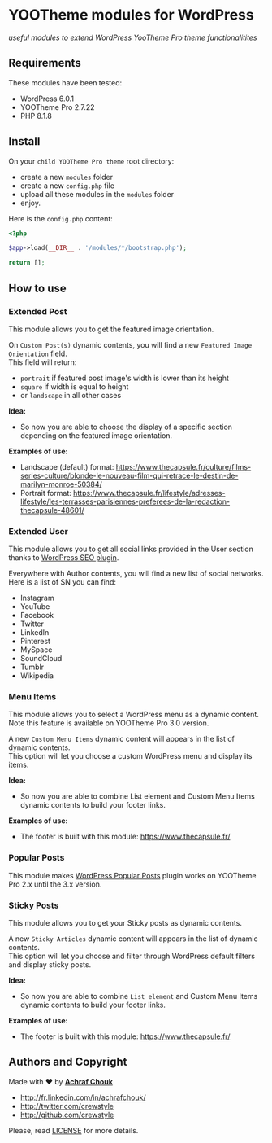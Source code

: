 # YOOTheme modules for WordPress

_useful modules to extend WordPress YooTheme Pro theme functionalitites_  


## Requirements

These modules have been tested:
+ WordPress 6.0.1
+ YOOTheme Pro 2.7.22
+ PHP 8.1.8


## Install

On your `child YOOTheme Pro theme` root directory:
+ create a new `modules` folder
+ create a new `config.php` file
+ upload all these modules in the `modules` folder
+ enjoy.

Here is the `config.php` content:

````php
<?php

$app->load(__DIR__ . '/modules/*/bootstrap.php');

return [];

````


## How to use

### Extended Post

This module allows you to get the featured image orientation.  

On `Custom Post(s)` dynamic contents, you will find a new `Featured Image Orientation` field.  
This field will return:
+ `portrait` if featured post image's width is lower than its height
+ `square` if width is equal to height
+ or `landscape` in all other cases

**Idea:**
+ So now you are able to choose the display of a specific section depending on the featured image orientation.  

**Examples of use:**
+ Landscape (default) format: https://www.thecapsule.fr/culture/films-series-culture/blonde-le-nouveau-film-qui-retrace-le-destin-de-marilyn-monroe-50384/
+ Portrait format: https://www.thecapsule.fr/lifestyle/adresses-lifestyle/les-terrasses-parisiennes-preferees-de-la-redaction-thecapsule-48601/

### Extended User

This module allows you to get all social links provided in the User section thanks to [WordPress SEO plugin](https://wordpress.org/plugins/wordpress-seo/).  

Everywhere with Author contents, you will find a new list of social networks. Here is a list of SN you can find:
+ Instagram
+ YouTube
+ Facebook
+ Twitter
+ LinkedIn
+ Pinterest
+ MySpace
+ SoundCloud
+ Tumblr
+ Wikipedia

### Menu Items

This module allows you to select a WordPress menu as a dynamic content.  
Note this feature is available on YOOTheme Pro 3.0 version.  

A new `Custom Menu Items` dynamic content will appears in the list of dynamic contents.  
This option will let you choose a custom WordPress menu and display its items.  

**Idea:**
+ So now you are able to combine List element and Custom Menu Items dynamic contents to build your footer links.  

**Examples of use:**
+ The footer is built with this module: https://www.thecapsule.fr/

### Popular Posts

This module makes [WordPress Popular Posts](https://wordpress.org/plugins/wordpress-popular-posts/) plugin works on YOOTheme Pro 2.x until the 3.x version.  

### Sticky Posts

This module allows you to get your Sticky posts as dynamic contents.  

A new `Sticky Articles` dynamic content will appears in the list of dynamic contents.  
This option will let you choose and filter through WordPress default filters and display sticky posts.  

**Idea:**
+ So now you are able to combine `List element` and Custom Menu Items dynamic contents to build your footer links.  

**Examples of use:**
+ The footer is built with this module: https://www.thecapsule.fr/


## Authors and Copyright

Made with ♥ by **[Achraf Chouk](http://github.com/crewstyle "Achraf Chouk")**

+ http://fr.linkedin.com/in/achrafchouk/
+ http://twitter.com/crewstyle
+ http://github.com/crewstyle

Please, read [LICENSE](https://github.com/crewstyle/yohoho.slyder/blob/master/LICENSE "LICENSE") for more details.
